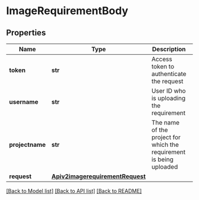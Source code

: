 # ImageRequirementBody

## Properties
Name | Type | Description | Notes
------------ | ------------- | ------------- | -------------
**token** | **str** | Access token to authenticate the request | [optional] 
**username** | **str** | User ID who is uploading the requirement | [optional] 
**projectname** | **str** | The name of the project for which the requirement is being uploaded | [optional] 
**request** | [**Apiv2imagerequirementRequest**](Apiv2imagerequirementRequest.md) |  | [optional] 

[[Back to Model list]](../README.md#documentation-for-models) [[Back to API list]](../README.md#documentation-for-api-endpoints) [[Back to README]](../README.md)

